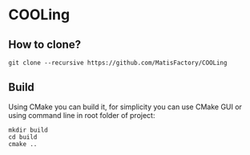 # COOLing
## How to clone?
```
git clone --recursive https://github.com/MatisFactory/COOLing
```
## Build
Using CMake you can build it, for simplicity you can use CMake GUI or using command line in root folder of project:
```
mkdir build
cd build
cmake ..
```
